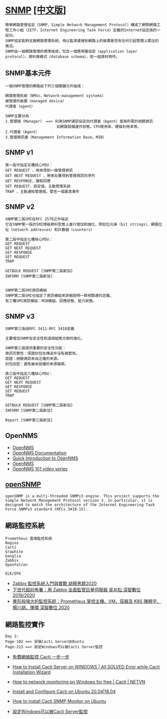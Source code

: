 # [SNMP](https://en.wikipedia.org/wiki/Simple_Network_Management_Protocol)  [[中文版]](https://zh.wikipedia.org/wiki/%E7%AE%80%E5%8D%95%E7%BD%91%E7%BB%9C%E7%AE%A1%E7%90%86%E5%8D%8F%E8%AE%AE)

```
簡單網路管理協定（SNMP，Simple Network Management Protocol）構成了網際網路工程工作小組（IETF，Internet Engineering Task Force）定義的Internet協定族的一部分。
SNMP協定能夠支援網路管理系統，用以監測連接到網路上的裝置是否有任何引起管理上關注的情況。
SNMP由一組網路管理的標準組成，包含一個應用層協定（application layer protocol）、資料庫模式（database schema），和一組資料物件。
```
## SNMP基本元件
```
一個SNMP管理的網路由下列三個關鍵元件組成：

網路管理系統（NMSs，Network-management systems）
被管理的裝置（managed device）
代理者（agent）
```
```
SNMP主要分為
1.管理端（Manager） ==> 利用SNMP通訊協定向代理者（Agent）查詢所需的相關資訊
                       如網路設備運作狀態、CPU使用率、硬碟利用率等。 
2.代理者（Agent）
3.管理資訊庫（Management Information Base，MIB）
```

## SNMP v1
```
第一版中指定五種核心PDU：
GET REQUEST ，用來得到一條管理資訊
GET NEXT REQUEST ，用來反覆得到管理資訊的序列
GET RESPONSE，讀取回應
SET REQUEST，設定值，主動管理系統
TRAP ，主動通知管理端，警告一個異常事件
```
## SNMP v2
```
SNMP第二版SMI在RFC 2578之中描述
它在SNMP第一版的SMI規格資料型態上進行增加和強化，例如位元串（bit strings）、網路位址（network addresses）和計數器（counters）

第二版中指定七種核心PDU：
GET REQUEST
GET NEXT REQUEST
GET RESPONSE
SET REQUEST
TRAP

GETBULK REQUEST [SNMP第二版新加]
INFORM [SNMP第二版新加]


SNMP第二版SMI資訊模組
SNMP第二版SMI也指定了資訊模組來詳細說明一群相關連的定義。
有三種SMI資訊模組：MIB模組、回應狀態、能力狀態。
```
## SNMP v3
```
SNMP第三版由RFC 3411-RFC 3418定義

主要增加SNMP在安全性和遠端組態方面的強化。

SNMP第三版提供重要的安全性功能：
資訊完整性：保證封包在傳送中沒有被竄改。
認證：檢驗資訊來自正確的來源。
封包加密：避免被未授權的來源窺探。

第三版中指定八種核心PDU：
GET REQUEST
GET NEXT REQUEST
GET RESPONSE
SET REQUEST
TRAP

GETBULK REQUEST [SNMP第二版新加]
INFORM [SNMP第二版新加]

Report [SNMP第三版新加]
```
## OpenNMS

- [OpenNMS](https://en.wikipedia.org/wiki/OpenNMS)
- [OpenNMS Documentation](https://docs.opennms.com/start-page/1.0.0/index.html)
- [Quick Introduction to OpenNMS](https://www.youtube.com/watch?v=9ksCJiIAv-k)
- [OpenNMS](https://www.youtube.com/channel/UCuNoze7QQ9aqoR6ZxLhPqFA)
- [OpenNMS 101 video series](https://www.youtube.com/watch?v=GJzmkshdjiI&list=PLsXgBGH3nG7iZSlssmZB3xWsAJlst2j2z)

## [openSNMP](https://sourceforge.net/projects/opensnmp/) 
```
openSNMP is a multi-threaded SNMPv3 engine. This project supports the
Simple Network Management Protocol version 3. In particular, it is
designed to match the architecture of the Internet Engineering Task Force SNMPv3 standard (RFCs 3410-15).
```
## 網路監控系統
```
Prometheus 雲端監控系統
Nagios
Cacti
Graphite
Ganglia
Zabbix
OpenFalcon

ELK/EFK
```
- [Zabbix 監控系統入門與實戰 胡楊男爵2020](https://www.tenlong.com.tw/products/9787302556299)
- [下世代超前佈署：用 Zabbix 全面監管巨量伺服器 吳兆松 深智數位 2019/2020](https://www.tenlong.com.tw/products/9789865501471)
- [異形般強大的監控系統：Prometheus 掌控主機、VM、容器及 K8S 陳曉宇、 楊川胡、陳嘯 深智數位 2020](https://www.tenlong.com.tw/products/9789865501167)


## 網路監控實作
```
Day 2:
Page-182 ==> 安裝Cacti Server@Ubuntu
Page-213 ==> 設定Windows可以被Cacti Server監控
```
- [免費網絡監控 Cacti 一步一步](https://www.youtube.com/watch?v=u6-Y7AEI1MQ)
- [How to Install Cacti Server on WINDOWS | All SOLVED Error while Cacti Installation Wizard](https://www.youtube.com/watch?v=XTKuOmfs-PE)
- [How to network monitoring on Windows for free | Cacti | NETVN](https://www.youtube.com/watch?v=tfbttqvp1E4)

- [Install and Configure Cacti on Ubuntu 20.04|18.04](https://computingforgeeks.com/install-and-configure-cacti-on-ubuntu/)
- [How to install Cacti SNMP Monitor on Ubuntu](https://www.techrepublic.com/article/how-to-install-cacti-snmp-monitor-on-ubuntu/)

- [設定Windows可以被Cacti Server監控](https://a84923977.blogspot.com/2016/07/windowscacti-server.html)
